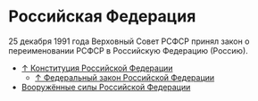 # Российская Федерация

25 декабря 1991 года Верховный Совет РСФСР принял закон о переименовании РСФСР в Российскую Федерацию (Россию).

- [↑ Конституция Российской Федерации](http://kremlin.ru/acts/constitution)
  - [↑ Федеральный закон Российской Федерации](https://ru.wikipedia.org/wiki/Федеральный_закон_Российской_Федерации)
- [Вооружённые силы Российской Федерации](russian%20armed%20forces.md)